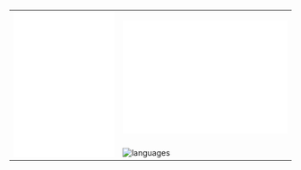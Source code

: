<div align="center">
 <table>
   <tr>
     <td rowspan=2> <img src="./github-metrics.svg" alt="classic" /> </td>
     <td> 
	     <img src="./metrics.plugin.isocalendar.fullyear.svg" alt="fullyear" /> 
     </td>
   </tr>
   <tr>
	   <td><img src="./metrics.plugin.languages.svg" alt="languages" /></td> 
   </tr>
 </table>
</div>
